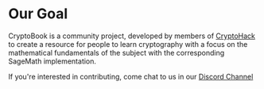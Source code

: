 # Our Goal

CryptoBook is a community project, developed by members of [CryptoHack](https://cryptohack.org) to create a resource for people to learn cryptography with a focus on the mathematical fundamentals of the subject with the corresponding SageMath implementation.

If you're interested in contributing, come chat to us in our [Discord Channel](https://discord.gg/eJaJ3xC)

